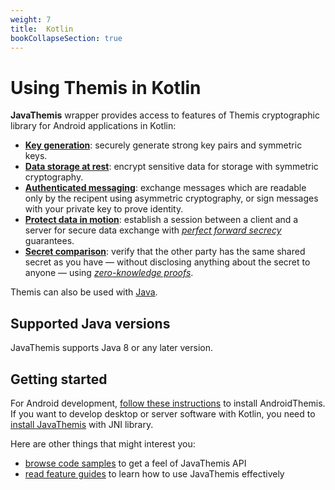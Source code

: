 ```yaml
---
weight: 7
title:  Kotlin
bookCollapseSection: true
---
```


# Using Themis in Kotlin

**JavaThemis** wrapper provides access to features of Themis cryptographic library for Android applications in Kotlin:

- **[Key generation](features/#key-generation)**:
  securely generate strong key pairs and symmetric keys.
- **[Data storage at rest](features/#secure-cell)**:
  encrypt sensitive data for storage with symmetric cryptography.
- **[Authenticated messaging](features/#secure-message)**:
  exchange messages which are readable only by the recipent using asymmetric cryptography,
  or sign messages with your private key to prove identity.
- **[Protect data in motion](features/#secure-session)**:
  establish a session between a client and a server for secure data exchange
  with _[perfect forward secrecy](https://en.wikipedia.org/wiki/Forward_secrecy)_ guarantees.
- **[Secret comparison](features/#secure-comparator)**:
  verify that the other party has the same shared secret as you have —
  without disclosing anything about the secret to anyone —
  using _[zero-knowledge proofs](https://en.wikipedia.org/wiki/Zero-knowledge_proof)_.

Themis can also be used with [Java](../java/).

## Supported Java versions

JavaThemis supports Java 8 or any later version.

## Getting started

For Android development,
[follow these instructions](installation-android/) to install AndroidThemis.
If you want to develop desktop or server software with Kotlin,
you need to [install JavaThemis](installation-desktop/) with JNI library.

Here are other things that might interest you:

<!-- JavaDocs when they are ready -->
- [browse code samples](examples/) to get a feel of JavaThemis API
- [read feature guides](features/) to learn how to use JavaThemis effectively
